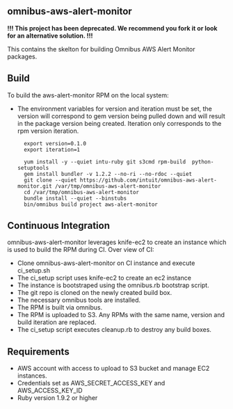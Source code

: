 ## omnibus-aws-alert-monitor

**!!! This project has been deprecated. We recommend you fork it or look for an alternative solution. !!!**

This contains the skelton for building Omnibus AWS Alert Monitor packages.

## Build

To build the aws-alert-monitor RPM on the local system:

* The environment variables for version and iteration must be set,
  the version will correspond to gem version being pulled down
  and will result in the package version being created. Iteration only corresponds
  to the rpm version iteration.

        export version=0.1.0
        export iteration=1

		yum install -y --quiet intu-ruby git s3cmd rpm-build  python-setuptools
		gem install bundler -v 1.2.2 --no-ri --no-rdoc --quiet
		git clone --quiet https://github.com/intuit/omnibus-aws-alert-monitor.git /var/tmp/omnibus-aws-alert-monitor
		cd /var/tmp/omnibus-aws-alert-monitor
		bundle install --quiet --binstubs
		bin/omnibus build project aws-alert-monitor


## Continuous Integration

omnibus-aws-alert-monitor leverages knife-ec2 to create an instance which is used to build the RPM during CI. Over view of CI:

* Clone omnibus-aws-alert-monitor on CI instance and execute ci_setup.sh
* The ci_setup script uses knife-ec2 to create an ec2 instance
* The instance is bootstraped using the omnibus.rb bootstrap script.
* The git repo is cloned on the newly created build box.
* The necessary omnibus tools are installed.
* The RPM is built via omnibus.
* The RPM is uploaded to S3. Any RPMs with the same name, version and build iteration are replaced.
* The ci_setup script executes cleanup.rb to destroy any build boxes.

## Requirements

* AWS account with access to upload to S3 bucket and manage EC2 instances.
* Credentials set as AWS_SECRET_ACCESS_KEY and AWS_ACCESS_KEY_ID
* Ruby version 1.9.2 or higher

